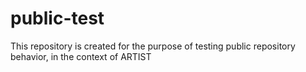 public-test
===========

This repository is created for the purpose of testing public repository behavior, in the context of ARTIST
